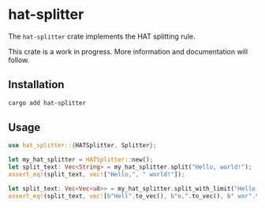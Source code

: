 # hat-splitter

The `hat-splitter` crate implements the HAT splitting rule.

This crate is a work in progress. More information and documentation will
follow.

## Installation

```bash
cargo add hat-splitter
```

## Usage

```rust
use hat_splitter::{HATSplitter, Splitter};

let my_hat_splitter = HATSplitter::new();
let split_text: Vec<String> = my_hat_splitter.split("Hello, world!");
assert_eq!(split_text, vec!["Hello,", " world!"]);

let split_text: Vec<Vec<u8>> = my_hat_splitter.split_with_limit("Hello, world!", 4);
assert_eq!(split_text, vec![b"Hell".to_vec(), b"o,".to_vec(), b" wor".to_vec(), b"ld!".to_vec()]);
```
